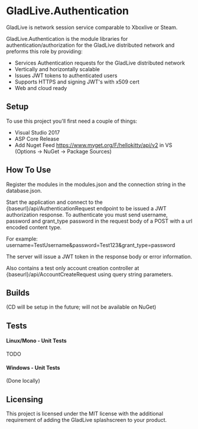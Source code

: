 # GladLive.Authentication

GladLive is network session service comparable to Xboxlive or Steam. 

GladLive.Authentication is the module libraries for authentication/authorization for the GladLive distributed network and preforms this role by providing:
  - Services Authentication requests for the GladLive distributed network
  - Vertically and horizontally scalable
  - Issues JWT tokens to authenticated users
  - Supports HTTPS and signing JWT's with x509 cert
  - Web and cloud ready

## Setup

To use this project you'll first need a couple of things:
  - Visual Studio 2017
  - ASP Core Release
  - Add Nuget Feed https://www.myget.org/F/hellokitty/api/v2 in VS (Options -> NuGet -> Package Sources)

## How To Use

Register the modules in the modules.json and the connection string in the database.json.

Start the application and connect to the {baseurl}/api/AuthenticationRequest endpoint to be issued a JWT authorization response. To authenticate you must send username, password and grant_type password in the request body of a POST with a url encoded content type.

For example: username=TestUsername&password=Test123&grant_type=password

The server will issue a JWT token in the response body or error information.

Also contains a test only account creation controller at {baseurl}/api/AccountCreateRequest using query string parameters.

## Builds

(CD will be setup in the future; will not be available on NuGet)

## Tests

#### Linux/Mono - Unit Tests

TODO

#### Windows - Unit Tests

(Done locally)

## Licensing

This project is licensed under the MIT license with the additional requirement of adding the GladLive splashscreen to your product.
